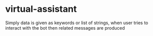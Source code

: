# virtual-assistant
Simply data is given as keywords or list of strings, when user tries to interact with the bot then related messages are produced
